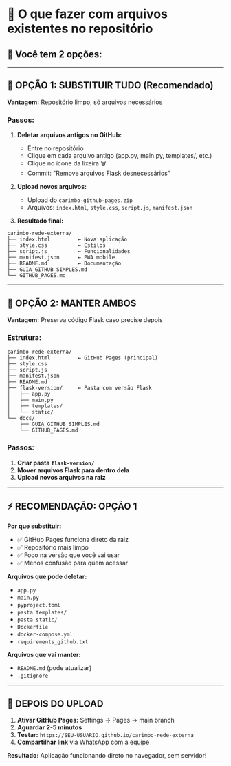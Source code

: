 # 📁 O que fazer com arquivos existentes no repositório

## 🎯 Você tem 2 opções:

---

## 🔄 OPÇÃO 1: SUBSTITUIR TUDO (Recomendado)

**Vantagem:** Repositório limpo, só arquivos necessários

### Passos:
1. **Deletar arquivos antigos no GitHub:**
   - Entre no repositório
   - Clique em cada arquivo antigo (app.py, main.py, templates/, etc.)
   - Clique no ícone da lixeira 🗑️
   - Commit: "Remove arquivos Flask desnecessários"

2. **Upload novos arquivos:**
   - Upload do `carimbo-github-pages.zip`
   - Arquivos: `index.html`, `style.css`, `script.js`, `manifest.json`

3. **Resultado final:**
```
carimbo-rede-externa/
├── index.html         ← Nova aplicação
├── style.css          ← Estilos
├── script.js          ← Funcionalidades
├── manifest.json      ← PWA mobile
├── README.md          ← Documentação
├── GUIA_GITHUB_SIMPLES.md
└── GITHUB_PAGES.md
```

---

## 📂 OPÇÃO 2: MANTER AMBOS

**Vantagem:** Preserva código Flask caso precise depois

### Estrutura:
```
carimbo-rede-externa/
├── index.html         ← GitHub Pages (principal)
├── style.css
├── script.js
├── manifest.json
├── README.md
├── flask-version/     ← Pasta com versão Flask
│   ├── app.py
│   ├── main.py
│   ├── templates/
│   └── static/
└── docs/
    ├── GUIA_GITHUB_SIMPLES.md
    └── GITHUB_PAGES.md
```

### Passos:
1. **Criar pasta `flask-version/`**
2. **Mover arquivos Flask para dentro dela**
3. **Upload novos arquivos na raiz**

---

## ⚡ RECOMENDAÇÃO: OPÇÃO 1

**Por que substituir:**
- ✅ GitHub Pages funciona direto da raiz
- ✅ Repositório mais limpo
- ✅ Foco na versão que você vai usar
- ✅ Menos confusão para quem acessar

**Arquivos que pode deletar:**
- `app.py`
- `main.py` 
- `pyproject.toml`
- `pasta templates/`
- `pasta static/`
- `Dockerfile`
- `docker-compose.yml`
- `requirements_github.txt`

**Arquivos que vai manter:**
- `README.md` (pode atualizar)
- `.gitignore`

---

## 🚀 DEPOIS DO UPLOAD

1. **Ativar GitHub Pages:** Settings → Pages → main branch
2. **Aguardar 2-5 minutos**
3. **Testar:** `https://SEU-USUARIO.github.io/carimbo-rede-externa`
4. **Compartilhar link** via WhatsApp com a equipe

**Resultado:** Aplicação funcionando direto no navegador, sem servidor!